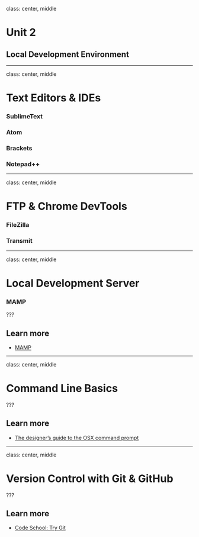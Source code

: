 class: center, middle

# Unit 2
## Local Development Environment

---
class: center, middle

# Text Editors & IDEs
### SublimeText
### Atom
### Brackets
### Notepad++

---
class: center, middle

# FTP & Chrome DevTools
### FileZilla
### Transmit

---
class: center, middle

# Local Development Server
### MAMP

???
## Learn more

* [MAMP](https://www.mamp.info/en/)

---
class: center, middle

# Command Line Basics

???
## Learn more

* [The designer’s guide to the OSX command prompt](http://wiseheartdesign.com/articles/2010/11/12/the-designers-guide-to-the-osx-command-prompt/)

---
class: center, middle

# Version Control with Git & GitHub

???
## Learn more

* [Code School: Try Git](https://try.github.io)

